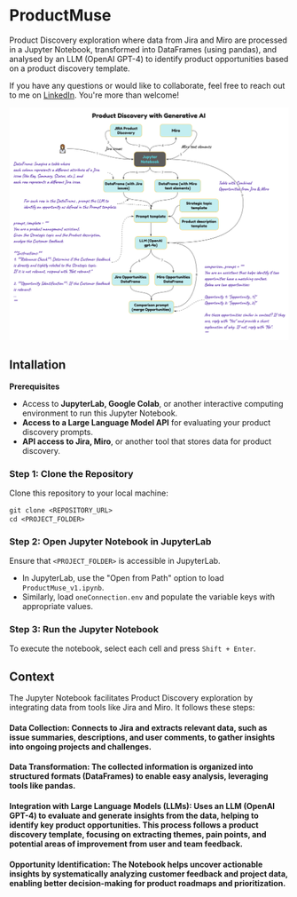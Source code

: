 # ProductMuse
Product Discovery exploration where data from Jira and Miro are processed in a Jupyter Notebook, transformed into DataFrames (using pandas), and analysed by an LLM (OpenAI GPT-4) to identify product opportunities based on a product discovery template.

If you have any questions or would like to collaborate, feel free to reach out to me on [LinkedIn](https://www.linkedin.com/in/jenya-stoeva-60477249/). You're more than welcome!

![ProductMuse](ProductMuse.png "ProductMuse")

## Intallation

<b>Prerequisites</b>

* Access to <b>JupyterLab, Google Colab</b>, or another interactive computing environment to run this Jupyter Notebook.
* <b>Access to a Large Language Model API</b> for evaluating your product discovery prompts.
* <b>API access to Jira, Miro</b>, or another tool that stores data for product discovery.

### Step 1: Clone the Repository

Clone this repository to your local machine:
```
git clone <REPOSITORY_URL>
cd <PROJECT_FOLDER>
```

### Step 2: Open Jupyter Notebook in JupyterLab

Ensure that ```<PROJECT_FOLDER>``` is accessible in JupyterLab.
 * In JupyterLab, use the "Open from Path" option to load ```ProductMuse_v1.ipynb```.
 * Similarly, load ```oneConnection.env``` and populate the variable keys with appropriate values.

### Step 3: Run the Jupyter Notebook

To execute the notebook, select each cell and press ```Shift + Enter```.

## Context

The Jupyter Notebook facilitates Product Discovery exploration by integrating data from tools like Jira and Miro. It follows these steps:

#### Data Collection: Connects to Jira and extracts relevant data, such as issue summaries, descriptions, and user comments, to gather insights into ongoing projects and challenges.
#### Data Transformation: The collected information is organized into structured formats (DataFrames) to enable easy analysis, leveraging tools like pandas.
#### Integration with Large Language Models (LLMs): Uses an LLM (OpenAI GPT-4) to evaluate and generate insights from the data, helping to identify key product opportunities. This process follows a product discovery template, focusing on extracting themes, pain points, and potential areas of improvement from user and team feedback.
#### Opportunity Identification: The Notebook helps uncover actionable insights by systematically analyzing customer feedback and project data, enabling better decision-making for product roadmaps and prioritization.
